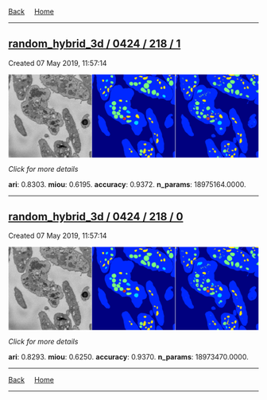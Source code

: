 
[Back](..)&nbsp;&nbsp;&nbsp;&nbsp;&nbsp;[Home](https://leapmanlab.github.io/snapshots)

---

<div class="summary"><a href="1"><h2>random_hybrid_3d / 0424 / 218 / 1</h2></a><p>Created 07 May 2019, 11:57:14
</p><a href="1"><img src="1/media/summary.png" align="center"></a><p>
<i>Click for more details</i>
</p></div>

**ari**: 0.8303. **miou**: 0.6195. **accuracy**: 0.9372. **n_params**: 18975164.0000. 

---

<div class="summary"><a href="0"><h2>random_hybrid_3d / 0424 / 218 / 0</h2></a><p>Created 07 May 2019, 11:57:14
</p><a href="0"><img src="0/media/summary.png" align="center"></a><p>
<i>Click for more details</i>
</p></div>

**ari**: 0.8293. **miou**: 0.6250. **accuracy**: 0.9370. **n_params**: 18973470.0000. 

---

[Back](..)&nbsp;&nbsp;&nbsp;&nbsp;&nbsp;[Home](https://leapmanlab.github.io/snapshots)

---